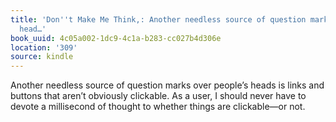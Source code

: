 ```yaml
---
title: 'Don''t Make Me Think,: Another needless source of question marks over people’s
  head…'
book_uuid: 4c05a002-1dc9-4c1a-b283-cc027b4d306e
location: '309'
source: kindle
---
```


Another needless source of question marks over people’s heads is links and buttons that aren’t obviously clickable. As a user, I should never have to devote a millisecond of thought to whether things are clickable—or not.